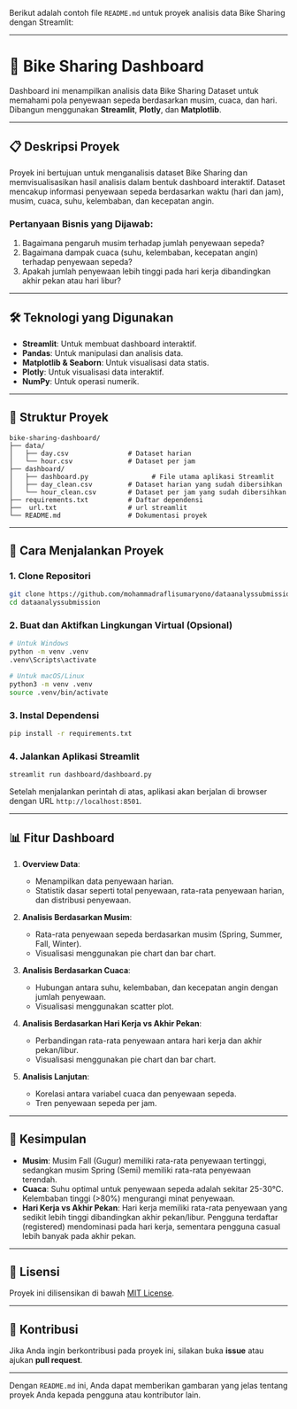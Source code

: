 Berikut adalah contoh file `README.md` untuk proyek analisis data Bike Sharing dengan Streamlit:

---

# 🚴 Bike Sharing Dashboard

Dashboard ini menampilkan analisis data Bike Sharing Dataset untuk memahami pola penyewaan sepeda berdasarkan musim, cuaca, dan hari. Dibangun menggunakan **Streamlit**, **Plotly**, dan **Matplotlib**.

---

## 📋 Deskripsi Proyek

Proyek ini bertujuan untuk menganalisis dataset Bike Sharing dan memvisualisasikan hasil analisis dalam bentuk dashboard interaktif. Dataset mencakup informasi penyewaan sepeda berdasarkan waktu (hari dan jam), musim, cuaca, suhu, kelembaban, dan kecepatan angin.

### Pertanyaan Bisnis yang Dijawab:

1. Bagaimana pengaruh musim terhadap jumlah penyewaan sepeda?
2. Bagaimana dampak cuaca (suhu, kelembaban, kecepatan angin) terhadap penyewaan sepeda?
3. Apakah jumlah penyewaan lebih tinggi pada hari kerja dibandingkan akhir pekan atau hari libur?

---

## 🛠️ Teknologi yang Digunakan

- **Streamlit**: Untuk membuat dashboard interaktif.
- **Pandas**: Untuk manipulasi dan analisis data.
- **Matplotlib & Seaborn**: Untuk visualisasi data statis.
- **Plotly**: Untuk visualisasi data interaktif.
- **NumPy**: Untuk operasi numerik.

---

## 📂 Struktur Proyek

```plaintext
bike-sharing-dashboard/
├── data/
│   ├── day.csv               # Dataset harian
│   └── hour.csv              # Dataset per jam
├── dashboard/
│   ├── dashboard.py                # File utama aplikasi Streamlit
│   ├── day_clean.csv         # Dataset harian yang sudah dibersihkan
│   └── hour_clean.csv        # Dataset per jam yang sudah dibersihkan
├── requirements.txt          # Daftar dependensi
├──  url.txt                  # url streamlit
└── README.md                 # Dokumentasi proyek
```

---

## 🚀 Cara Menjalankan Proyek

### 1. Clone Repositori

```bash
git clone https://github.com/mohammadraflisumaryono/dataanalyssubmission
cd dataanalyssubmission
```

### 2. Buat dan Aktifkan Lingkungan Virtual (Opsional)

```bash
# Untuk Windows
python -m venv .venv
.venv\Scripts\activate

# Untuk macOS/Linux
python3 -m venv .venv
source .venv/bin/activate
```

### 3. Instal Dependensi

```bash
pip install -r requirements.txt
```

### 4. Jalankan Aplikasi Streamlit

```bash
streamlit run dashboard/dashboard.py
```

Setelah menjalankan perintah di atas, aplikasi akan berjalan di browser dengan URL `http://localhost:8501`.

---

## 📊 Fitur Dashboard

1. **Overview Data**:

   - Menampilkan data penyewaan harian.
   - Statistik dasar seperti total penyewaan, rata-rata penyewaan harian, dan distribusi penyewaan.

2. **Analisis Berdasarkan Musim**:

   - Rata-rata penyewaan sepeda berdasarkan musim (Spring, Summer, Fall, Winter).
   - Visualisasi menggunakan pie chart dan bar chart.

3. **Analisis Berdasarkan Cuaca**:

   - Hubungan antara suhu, kelembaban, dan kecepatan angin dengan jumlah penyewaan.
   - Visualisasi menggunakan scatter plot.

4. **Analisis Berdasarkan Hari Kerja vs Akhir Pekan**:

   - Perbandingan rata-rata penyewaan antara hari kerja dan akhir pekan/libur.
   - Visualisasi menggunakan pie chart dan bar chart.

5. **Analisis Lanjutan**:
   - Korelasi antara variabel cuaca dan penyewaan sepeda.
   - Tren penyewaan sepeda per jam.

---

## 📝 Kesimpulan

- **Musim**: Musim Fall (Gugur) memiliki rata-rata penyewaan tertinggi, sedangkan musim Spring (Semi) memiliki rata-rata penyewaan terendah.
- **Cuaca**: Suhu optimal untuk penyewaan sepeda adalah sekitar 25-30°C. Kelembaban tinggi (>80%) mengurangi minat penyewaan.
- **Hari Kerja vs Akhir Pekan**: Hari kerja memiliki rata-rata penyewaan yang sedikit lebih tinggi dibandingkan akhir pekan/libur. Pengguna terdaftar (registered) mendominasi pada hari kerja, sementara pengguna casual lebih banyak pada akhir pekan.

---

## 📄 Lisensi

Proyek ini dilisensikan di bawah [MIT License](LICENSE).

---

## 🤝 Kontribusi

Jika Anda ingin berkontribusi pada proyek ini, silakan buka **issue** atau ajukan **pull request**.

---

Dengan `README.md` ini, Anda dapat memberikan gambaran yang jelas tentang proyek Anda kepada pengguna atau kontributor lain.
